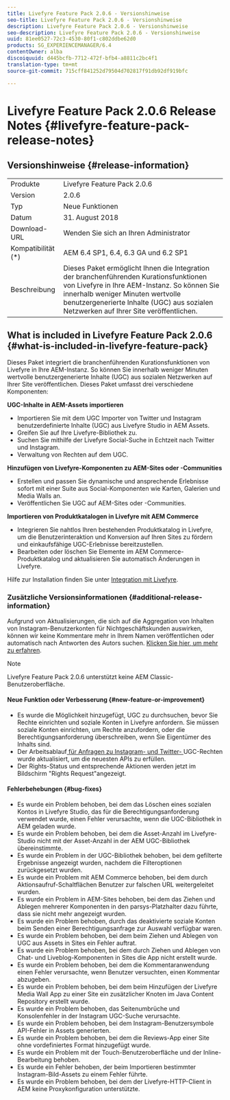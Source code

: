 ```yaml
---
title: Livefyre Feature Pack 2.0.6 - Versionshinweise
seo-title: Livefyre Feature Pack 2.0.6 - Versionshinweise
description: Livefyre Feature Pack 2.0.6 - Versionshinweise
seo-description: Livefyre Feature Pack 2.0.6 - Versionshinweise
uuid: 81ee0527-72c3-4530-80f1-c802ddbe62d0
products: SG_EXPERIENCEMANAGER/6.4
contentOwner: alba
discoiquuid: d445bcfb-7712-472f-bfb4-a8811c2bc4f1
translation-type: tm+mt
source-git-commit: 715cff841252d79504d702817f91db92df919bfc

---
```



# Livefyre Feature Pack 2.0.6 Release Notes {#livefyre-feature-pack-release-notes}

## Versionshinweise {#release-information}

<table> 
 <tbody>
  <tr>
   <td>Produkte</td> 
   <td>Livefyre Feature Pack 2.0.6</td> 
  </tr>
  <tr>
   <td>Version</td> 
   <td>2.0.6</td> 
  </tr>
  <tr>
   <td>Typ</td> 
   <td>Neue Funktionen</td> 
  </tr>
  <tr>
   <td>Datum</td> 
   <td>31. August 2018</td> 
  </tr>
  <tr>
   <td>Download-URL<br /> </td> 
   <td>Wenden Sie sich an Ihren Administrator</td> 
  </tr>
  <tr>
   <td>Kompatibilität (*)</td> 
   <td>AEM 6.4 SP1, 6.4, 6.3 GA und 6.2 SP1</td> 
  </tr>
  <tr>
   <td>Beschreibung</td> 
   <td>Dieses Paket ermöglicht Ihnen die Integration der branchenführenden Kurationsfunktionen von Livefyre in Ihre AEM-Instanz. So können Sie innerhalb weniger Minuten wertvolle benutzergenerierte Inhalte (UGC) aus sozialen Netzwerken auf Ihrer Site veröffentlichen.</td> 
  </tr>
 </tbody>
</table>

## What is included in Livefyre Feature Pack 2.0.6 {#what-is-included-in-livefyre-feature-pack}

Dieses Paket integriert die branchenführenden Kurationsfunktionen von Livefyre in Ihre AEM-Instanz. So können Sie innerhalb weniger Minuten wertvolle benutzergenerierte Inhalte (UGC) aus sozialen Netzwerken auf Ihrer Site veröffentlichen. Dieses Paket umfasst drei verschiedene Komponenten:

**UGC-Inhalte in AEM-Assets importieren**

* Importieren Sie mit dem UGC Importer von Twitter und Instagram benutzerdefinierte Inhalte (UGC) aus Livefyre Studio in AEM Assets.
* Greifen Sie auf Ihre Livefyre-Bibliothek zu.
* Suchen Sie mithilfe der Livefyre Social-Suche in Echtzeit nach Twitter und Instagram.
* Verwaltung von Rechten auf dem UGC.

**Hinzufügen von Livefyre-Komponenten zu AEM-Sites oder -Communities**

* Erstellen und passen Sie dynamische und ansprechende Erlebnisse sofort mit einer Suite aus Social-Komponenten wie Karten, Galerien und Media Walls an.
* Veröffentlichen Sie UGC auf AEM-Sites oder -Communities.

**Importieren von Produktkatalogen in Livefyre mit AEM Commerce**

* Integrieren Sie nahtlos Ihren bestehenden Produktkatalog in Livefyre, um die Benutzerinteraktion und Konversion auf Ihren Sites zu fördern und einkaufsfähige UGC-Erlebnisse bereitzustellen.
* Bearbeiten oder löschen Sie Elemente im AEM Commerce-Produktkatalog und aktualisieren Sie automatisch Änderungen in Livefyre.

Hilfe zur Installation finden Sie unter [Integration mit Livefyre](https://https://helpx.adobe.com/experience-manager/6-4/sites/administering/using/livefyre.html).

### Zusätzliche Versionsinformationen {#additional-release-information}

Aufgrund von Aktualisierungen, die sich auf die Aggregation von Inhalten von Instagram-Benutzerkonten für Nichtgeschäftskunden auswirken, können wir keine Kommentare mehr in Ihrem Namen veröffentlichen oder automatisch nach Antworten des Autors suchen. [Klicken Sie hier, um mehr zu erfahren](https://developers.facebook.com/blog/post/2018/04/04/facebook-api-platform-product-changes/).

>[!NOTE]
>
>Livefyre Feature Pack 2.0.6 unterstützt keine AEM Classic-Benutzeroberfläche.

#### Neue Funktion oder Verbesserung {#new-feature-or-improvement}

* Es wurde die Möglichkeit hinzugefügt, UGC zu durchsuchen, bevor Sie Rechte einrichten und soziale Konten in Livefyre anfordern. Sie müssen soziale Konten einrichten, um Rechte anzufordern, oder die Berechtigungsanforderung überschreiben, wenn Sie Eigentümer des Inhalts sind.
* Der Arbeitsablauf[ für Anfragen zu Instagram- und Twitter- ](https://https://helpx.adobe.com/experience-manager/6-4/sites/administering/using/livefyre.html)UGC-Rechten wurde aktualisiert, um die neuesten APIs zu erfüllen.
* Der Rights-Status und entsprechende Aktionen werden jetzt im Bildschirm &quot;Rights Request&quot;angezeigt.

#### Fehlerbehebungen {#bug-fixes}

* Es wurde ein Problem behoben, bei dem das Löschen eines sozialen Kontos in Livefyre Studio, das für die Berechtigungsanforderung verwendet wurde, einen Fehler verursachte, wenn die UGC-Bibliothek in AEM geladen wurde.
* Es wurde ein Problem behoben, bei dem die Asset-Anzahl im Livefyre-Studio nicht mit der Asset-Anzahl in der AEM UGC-Bibliothek übereinstimmte.
* Es wurde ein Problem in der UGC-Bibliothek behoben, bei dem gefilterte Ergebnisse angezeigt wurden, nachdem die Filteroptionen zurückgesetzt wurden.
* Es wurde ein Problem mit AEM Commerce behoben, bei dem durch Aktionsaufruf-Schaltflächen Benutzer zur falschen URL weitergeleitet wurden.
* Es wurde ein Problem in AEM-Sites behoben, bei dem das Ziehen und Ablegen mehrerer Komponenten in den parsys-Platzhalter dazu führte, dass sie nicht mehr angezeigt wurden.
* Es wurde ein Problem behoben, durch das deaktivierte soziale Konten beim Senden einer Berechtigungsanfrage zur Auswahl verfügbar waren.
* Es wurde ein Problem behoben, bei dem beim Ziehen und Ablegen von UGC aus Assets in Sites ein Fehler auftrat.
* Es wurde ein Problem behoben, bei dem durch Ziehen und Ablegen von Chat- und Liveblog-Komponenten in Sites die App nicht erstellt wurde.
* Es wurde ein Problem behoben, bei dem die Kommentaranwendung einen Fehler verursachte, wenn Benutzer versuchten, einen Kommentar abzugeben.
* Es wurde ein Problem behoben, bei dem beim Hinzufügen der Livefyre Media Wall App zu einer Site ein zusätzlicher Knoten im Java Content Repository erstellt wurde.
* Es wurde ein Problem behoben, das Seitenumbrüche und Konsolenfehler in der Instagram UGC-Suche verursachte.
* Es wurde ein Problem behoben, bei dem Instagram-Benutzersymbole API-Fehler in Assets generierten.
* Es wurde ein Problem behoben, bei dem die Reviews-App einer Site ohne vordefiniertes Format hinzugefügt wurde.
* Es wurde ein Problem mit der Touch-Benutzeroberfläche und der Inline-Bearbeitung behoben.
* Es wurde ein Fehler behoben, der beim Importieren bestimmter Instagram-Bild-Assets zu einem Fehler führte.
* Es wurde ein Problem behoben, bei dem der Livefyre-HTTP-Client in AEM keine Proxykonfiguration unterstützte.

